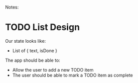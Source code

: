 Notes:

TODO List Design
===
Our state looks like:
  - List of { text, isDone }

The app should be able to:
  - Allow the user to add a new TODO item
  - The user should be able to mark a TODO item as complete
